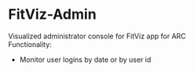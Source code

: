 # FitViz-Admin
Visualized administrator console for FitViz app for ARC  
Functionality:  
* Monitor user logins by date or by user id
